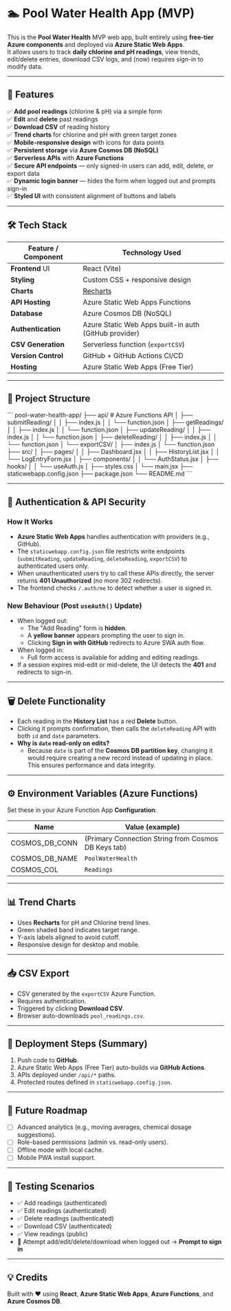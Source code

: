 # 🏊 Pool Water Health App (MVP)

This is the **Pool Water Health** MVP web app, built entirely using **free-tier Azure components** and deployed via **Azure Static Web Apps**.  
It allows users to track **daily chlorine and pH readings**, view trends, edit/delete entries, download CSV logs, and (now) requires sign-in to modify data.

---

## 🚀 Features

✅ **Add pool readings** (chlorine & pH) via a simple form  
✅ **Edit** and **delete** past readings  
✅ **Download CSV** of reading history  
✅ **Trend charts** for chlorine and pH with green target zones  
✅ **Mobile-responsive design** with icons for data points  
✅ **Persistent storage** via **Azure Cosmos DB (NoSQL)**  
✅ **Serverless APIs** with **Azure Functions**  
✅ **Secure API endpoints** — only signed-in users can add, edit, delete, or export data  
✅ **Dynamic login banner** — hides the form when logged out and prompts sign-in  
✅ **Styled UI** with consistent alignment of buttons and labels  

---

## 🛠 Tech Stack

| Feature / Component          | Technology Used                                       |
|------------------------------|-------------------------------------------------------|
| **Frontend** UI              | React (Vite)                                          |
| **Styling**                  | Custom CSS + responsive design 					   |
| **Charts**                   | [Recharts](https://recharts.org/) 					   |
| **API Hosting**              | Azure Static Web Apps Functions 					   |
| **Database**                 | Azure Cosmos DB (NoSQL)  							   |
| **Authentication**           | Azure Static Web Apps built-in auth (GitHub provider) |
| **CSV Generation**           | Serverless function (`exportCSV`) 					   |
| **Version Control**          | GitHub + GitHub Actions CI/CD 						   |
| **Hosting**                  | Azure Static Web Apps (Free Tier) 					   |

---

## 📂 Project Structure

\`\`\`
pool-water-health-app/
├── api/                     # Azure Functions API
│   ├── submitReading/
│   │   ├── index.js
│   │   └── function.json
│   ├── getReadings/
│   │   ├── index.js
│   │   └── function.json
│   ├── updateReading/
│   │   ├── index.js
│   │   └── function.json
│   ├── deleteReading/
│   │   ├── index.js
│   │   └── function.json
│   └── exportCSV/
│       ├── index.js
│       └── function.json
├── src/
│   ├── pages/
│   │   ├── Dashboard.jsx
│   │   ├── HistoryList.jsx
│   │   └── LogEntryForm.jsx
│   ├── components/
│   │   └── AuthStatus.jsx
│   ├── hooks/
│   │   └── useAuth.js
│   ├── styles.css
│   └── main.jsx
├── staticwebapp.config.json
├── package.json
└── README.md
\`\`\`

---

## 🔐 Authentication & API Security

### How It Works
- **Azure Static Web Apps** handles authentication with providers (e.g., GitHub).  
- The `staticwebapp.config.json` file restricts write endpoints (`submitReading`, `updateReading`, `deleteReading`, `exportCSV`) to authenticated users only.
- When unauthenticated users try to call these APIs directly, the server returns **401 Unauthorized** (no more 302 redirects).
- The frontend checks `/​.auth/me` to detect whether a user is signed in.

### New Behaviour (Post `useAuth()` Update)
- When logged out:
  - The "Add Reading" form is **hidden**.
  - A **yellow banner** appears prompting the user to sign in.
  - Clicking **Sign in with GitHub** redirects to Azure SWA auth flow.
- When logged in:
  - Full form access is available for adding and editing readings.
- If a session expires mid-edit or mid-delete, the UI detects the **401** and redirects to sign-in.

---

## 🗑 Delete Functionality

- Each reading in the **History List** has a red **Delete** button.
- Clicking it prompts confirmation, then calls the `deleteReading` API with both `id` and `date` parameters.
- **Why is `date` read-only on edits?**
  - Because `date` is part of the **Cosmos DB partition key**, changing it would require creating a new record instead of updating in place. This ensures performance and data integrity.

---

## ⚙ Environment Variables (Azure Functions)

Set these in your Azure Function App **Configuration**:

| Name           | Value (example)                                      |
|----------------|------------------------------------------------------|
| COSMOS_DB_CONN | (Primary Connection String from Cosmos DB Keys tab)  |
| COSMOS_DB_NAME | `PoolWaterHealth`                                    |
| COSMOS_COL     | `Readings`                                           |

---

## 📊 Trend Charts

- Uses **Recharts** for pH and Chlorine trend lines.
- Green shaded band indicates target range.
- Y-axis labels aligned to avoid cutoff.
- Responsive design for desktop and mobile.

---

## 📥 CSV Export

- CSV generated by the `exportCSV` Azure Function.
- Requires authentication.
- Triggered by clicking **Download CSV**.
- Browser auto-downloads `pool_readings.csv`.

---

## 🚀 Deployment Steps (Summary)

1. Push code to **GitHub**.
2. Azure Static Web Apps (Free Tier) auto-builds via **GitHub Actions**.
3. APIs deployed under `/api/*` paths.
4. Protected routes defined in `staticwebapp.config.json`.

---

## 📌 Future Roadmap

- [ ] Advanced analytics (e.g., moving averages, chemical dosage suggestions).
- [ ] Role-based permissions (admin vs. read-only users).
- [ ] Offline mode with local cache.
- [ ] Mobile PWA install support.

---

## 🧪 Testing Scenarios

- ✅ Add readings (authenticated)
- ✅ Edit readings (authenticated)
- ✅ Delete readings (authenticated)
- ✅ Download CSV (authenticated)
- ✅ View readings (public)
- 🚫 Attempt add/edit/delete/download when logged out → **Prompt to sign in**

---

## 💡 Credits

Built with ❤️ using **React**, **Azure Static Web Apps**, **Azure Functions**, and **Azure Cosmos DB**.
